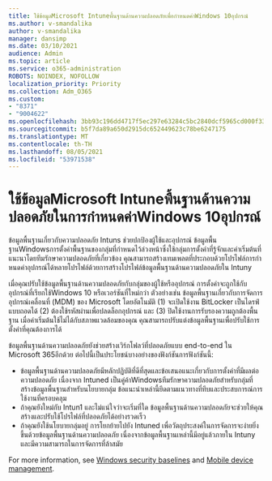 ```yaml
---
title: ใช้ข้อมูลMicrosoft Intuneพื้นฐานด้านความปลอดภัยเพื่อกําหนดค่าWindows 10อุปกรณ์
ms.author: v-smandalika
author: v-smandalika
manager: dansimp
ms.date: 03/10/2021
audience: Admin
ms.topic: article
ms.service: o365-administration
ROBOTS: NOINDEX, NOFOLLOW
localization_priority: Priority
ms.collection: Adm_O365
ms.custom:
- "8371"
- "9004622"
ms.openlocfilehash: 3bb93c196dd4717f5ec297e63284c5bc2840dcf5965cd000f336fde1e982a061
ms.sourcegitcommit: b5f7da89a650d2915dc652449623c78be6247175
ms.translationtype: MT
ms.contentlocale: th-TH
ms.lasthandoff: 08/05/2021
ms.locfileid: "53971538"
---
```

# <a name="use-the-microsoft-intune-security-baselines-for-configuring-windows-10-devices"></a>ใช้ข้อมูลMicrosoft Intuneพื้นฐานด้านความปลอดภัยในการกําหนดค่าWindows 10อุปกรณ์

ข้อมูลพื้นฐานเกี่ยวกับความปลอดภัย Intuns ช่วยปกป้องผู้ใช้และอุปกรณ์ ข้อมูลพื้นฐานWindowsการตั้งค่าพื้นฐานของกลุ่มที่กําหนดไว้ล่วงหน้าซึ่งใช้กลุ่มการตั้งค่าที่รู้จักและค่าเริ่มต้นที่แนะนาโดยทีมรักษาความปลอดภัยที่เกี่ยวข้อง คุณสามารถสร้างเทมเพลตที่ประกอบด้วยโปรไฟล์การกําหนดค่าอุปกรณ์ได้หลายโปรไฟล์ด้วยการสร้างโปรไฟล์ข้อมูลพื้นฐานด้านความปลอดภัยใน Intuny

เมื่อคุณปรับใช้ข้อมูลพื้นฐานด้านความปลอดภัยกับกลุ่มของผู้ใช้หรืออุปกรณ์ การตั้งค่าจะถูกใช้กับอุปกรณ์ที่เรียกใช้Windows 10 หรือเวอร์ชันที่ใหม่กว่า ตัวอย่างเช่น ข้อมูลพื้นฐานเกี่ยวกับการจัดการอุปกรณ์เคลื่อนที่ (MDM) ของ Microsoft โดยอัตโนมัติ (1) จะเปิดใช้งาน BitLocker เป็นไดรฟ์แบบถอดได้ (2) ต้องใช้รหัสผ่านเพื่อปลดล็อกอุปกรณ์ และ (3) ปิดใช้งานการรับรองความถูกต้องพื้นฐาน เมื่อค่าเริ่มต้นใช้ไม่ได้กับสภาพแวดล้อมของคุณ คุณสามารถปรับแต่งข้อมูลพื้นฐานเพื่อปรับใช้การตั้งค่าที่คุณต้องการได้

ข้อมูลพื้นฐานด้านความปลอดภัยยังช่วยสร้างเวิร์กโฟลว์ที่ปลอดภัยแบบ end-to-end ใน Microsoft 365อีกด้วย ต่อไปนี้เป็นประโยชน์บางอย่างของฟังก์ชันการฟังก์ชันนี้:
- ข้อมูลพื้นฐานด้านความปลอดภัยมีหลักปฏิบัติที่ดีที่สุดและข้อเสนอแนะเกี่ยวกับการตั้งค่าที่มีผลต่อความปลอดภัย เนื่องจาก Intuned เป็นคู่ค้าWindowsทีมรักษาความปลอดภัยสําหรับกลุ่มที่สร้างข้อมูลพื้นฐานสําหรับนโยบายกลุ่ม ข้อแนะนําเหล่านี้ยึดตามแนวทางที่ทึบและประสบการณ์การใช้งานที่ครอบคลุม
- ถ้าคุณยังใหม่กับ Intun1 และไม่แน่ใจว่าจะเริ่มที่ใด ข้อมูลพื้นฐานด้านความปลอดภัยจะช่วยให้คุณสร้างและปรับใช้โปรไฟล์ที่ปลอดภัยได้อย่างรวดเร็ว
- ถ้าคุณยังใช้นโยบายกลุ่มอยู่ การโยกย้ายไปยัง Intuned เพื่อวัตถุประสงค์ในการจัดการจะง่ายยิ่งขึ้นด้วยข้อมูลพื้นฐานด้านความปลอดภัย เนื่องจากข้อมูลพื้นฐานเหล่านี้มีอยู่แล้วภายใน Intuny และมีความสามารถในการจัดการที่ล้าสมัย

For more information, see [Windows security baselines](https://docs.microsoft.com/windows/security/threat-protection/windows-security-baselines) and [Mobile device management](https://docs.microsoft.com/windows/client-management/mdm/).
